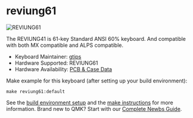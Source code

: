 # reviung61

![REVIUNG61](https://github.com/gtips/reviung/blob/master/reviung61/image/reviung61-pcb.jpg)  

The REVIUNG41 is 61-key Standard ANSI 60% keyboard. And compatible with both MX compatible and ALPS compatible.  

* Keyboard Maintainer: [gtips](https://github.com/gtips)
* Hardware Supported: REVIUNG61
* Hardware Availability: [PCB & Case Data](https://github.com/gtips/reviung/tree/master/reviung61)

Make example for this keyboard (after setting up your build environment):

    make reviung61:default

See the [build environment setup](https://docs.qmk.fm/#/getting_started_build_tools) and the [make instructions](https://docs.qmk.fm/#/getting_started_make_guide) for more information. Brand new to QMK? Start with our [Complete Newbs Guide](https://docs.qmk.fm/#/newbs).
